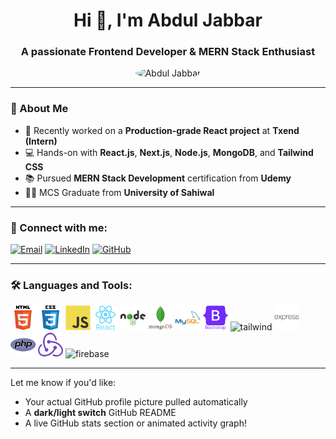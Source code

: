<h1 align="center">Hi 👋, I'm Abdul Jabbar</h1>
<h3 align="center">A passionate Frontend Developer & MERN Stack Enthusiast</h3>

<p align="center">
  <img src="https://www.google.com/url?sa=i&url=https%3A%2F%2Fwww.freepik.com%2Ffree-photos-vectors%2Fdeveloper&psig=AOvVaw0NmDxIPZ3uQlCZdBuoGVqV&ust=1745077485670000&source=images&cd=vfe&opi=89978449&ved=0CBQQjRxqFwoTCKCQ66_24YwDFQAAAAAdAAAAABAE" alt="Abdul Jabbar" width="150" style="border-radius: 50%;" />
</p>

---

### 🧠 About Me

- 🔭 Recently worked on a **Production-grade React project** at **Txend (Intern)**
- 💻 Hands-on with **React.js**, **Next.js**, **Node.js**, **MongoDB**, and **Tailwind CSS**
- 📚 Pursued **MERN Stack Development** certification from **Udemy**
- 👨‍🎓 MCS Graduate from **University of Sahiwal**

---

### 🔗 Connect with me:

<p align="left">
  <a href="mailto:abduljabbarray@gmail.com"><img src="https://img.shields.io/badge/Email-%23D14836.svg?&style=flat&logo=gmail&logoColor=white" alt="Email"/></a>
  <a href="https://linkedin.com/in/abdul-jabbar-b7b2b3249" target="blank"><img src="https://img.shields.io/badge/-LinkedIn-blue?style=flat-square&logo=linkedin" alt="LinkedIn"/></a>
  <a href="https://github.com/Abdul-Jabbar22" target="blank"><img src="https://img.shields.io/badge/-GitHub-181717?style=flat-square&logo=github" alt="GitHub"/></a>
</p>

---

### 🛠️ Languages and Tools:

<p align="left">
  <img src="https://raw.githubusercontent.com/devicons/devicon/master/icons/html5/html5-original-wordmark.svg" alt="html5" width="40" height="40"/>
  <img src="https://raw.githubusercontent.com/devicons/devicon/master/icons/css3/css3-original-wordmark.svg" alt="css3" width="40" height="40"/>
  <img src="https://raw.githubusercontent.com/devicons/devicon/master/icons/javascript/javascript-original.svg" alt="javascript" width="40" height="40"/>
  <img src="https://raw.githubusercontent.com/devicons/devicon/master/icons/react/react-original-wordmark.svg" alt="react" width="40" height="40"/>
  <img src="https://raw.githubusercontent.com/devicons/devicon/master/icons/nodejs/nodejs-original-wordmark.svg" alt="nodejs" width="40" height="40"/>
  <img src="https://raw.githubusercontent.com/devicons/devicon/master/icons/mongodb/mongodb-original-wordmark.svg" alt="mongodb" width="40" height="40"/>
  <img src="https://raw.githubusercontent.com/devicons/devicon/master/icons/mysql/mysql-original-wordmark.svg" alt="mysql" width="40" height="40"/>
  <img src="https://raw.githubusercontent.com/devicons/devicon/master/icons/bootstrap/bootstrap-plain-wordmark.svg" alt="bootstrap" width="40" height="40"/>
  <img src="https://www.vectorlogo.zone/logos/tailwindcss/tailwindcss-icon.svg" alt="tailwind" width="40" height="40"/>
  <img src="https://raw.githubusercontent.com/devicons/devicon/master/icons/express/express-original-wordmark.svg" alt="express" width="40" height="40"/>
  <img src="https://raw.githubusercontent.com/devicons/devicon/master/icons/php/php-original.svg" alt="php" width="40" height="40"/>
  <img src="https://raw.githubusercontent.com/devicons/devicon/master/icons/redux/redux-original.svg" alt="redux" width="40" height="40"/>
  <img src="https://www.vectorlogo.zone/logos/firebase/firebase-icon.svg" alt="firebase" width="40" height="40"/>
</p>

---

Let me know if you'd like:
- Your actual GitHub profile picture pulled automatically
- A **dark/light switch** GitHub README
- A live GitHub stats section or animated activity graph!
